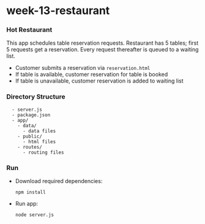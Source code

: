 # week-13-restaurant

### Hot Restaurant

This app schedules table reservation requests. Restaurant has 5 tables; first 5 requests get a reservation. Every request thereafter is queued to a waiting list.

- Customer submits a reservation via `reservation.html`
- If table is available, customer reservation for table is booked
- If table is unavailable, customer reservation is added to waiting list

### Directory Structure

```
  - server.js
  - package.json
  - app/
    - data/
      - data files
    - public/
      - html files
    - routes/
      - routing files
```

### Run

- Download required dependencies:

    ```
    npm install
    ```
- Run app:

    ```
    node server.js
    ```